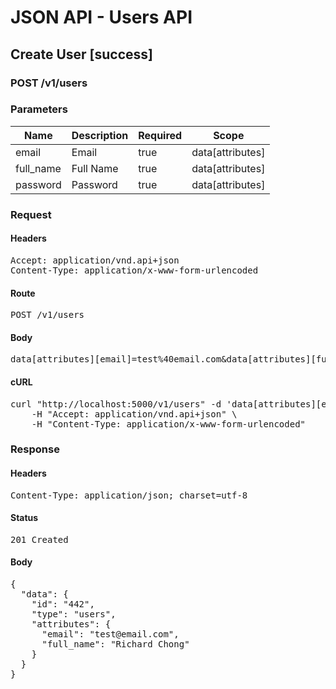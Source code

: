 # JSON API - Users API

## Create User [success]

### POST /v1/users

### Parameters

| Name | Description | Required | Scope |
|------|-------------|----------|-------|
| email | Email | true | data[attributes] |
| full_name | Full Name | true | data[attributes] |
| password | Password | true | data[attributes] |

### Request

#### Headers

<pre>Accept: application/vnd.api+json
Content-Type: application/x-www-form-urlencoded</pre>

#### Route

<pre>POST /v1/users</pre>

#### Body

<pre>data[attributes][email]=test%40email.com&data[attributes][full_name]=Richard+Chong&data[attributes][password]=123456</pre>

#### cURL

<pre class="request">curl &quot;http://localhost:5000/v1/users&quot; -d &#39;data[attributes][email]=test%40email.com&amp;data[attributes][full_name]=Richard+Chong&amp;data[attributes][password]=123456&#39; -X POST \
	-H &quot;Accept: application/vnd.api+json&quot; \
	-H &quot;Content-Type: application/x-www-form-urlencoded&quot;</pre>

### Response

#### Headers

<pre>Content-Type: application/json; charset=utf-8</pre>

#### Status

<pre>201 Created</pre>

#### Body

<pre>{
  "data": {
    "id": "442",
    "type": "users",
    "attributes": {
      "email": "test@email.com",
      "full_name": "Richard Chong"
    }
  }
}</pre>
